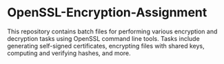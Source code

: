 # OpenSSL-Encryption-Assignment
 This repository contains batch files for performing various encryption and decryption tasks using OpenSSL command line tools. Tasks include generating self-signed certificates, encrypting files with shared keys, computing and verifying hashes, and more.
